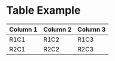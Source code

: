 # Table Example

| Column 1 | Column 2 | Column 3|
| ---- | ---- | ---- |
| R1C1 | R1C2 | R1C3|
| R2C1 | R2C2 | R2C3|